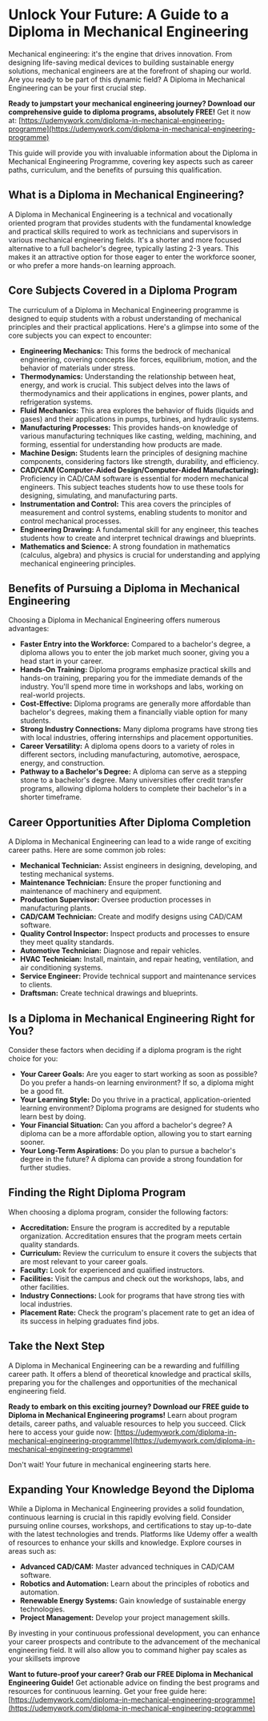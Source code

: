 # Unlock Your Future: A Guide to a Diploma in Mechanical Engineering

Mechanical engineering: it's the engine that drives innovation. From designing life-saving medical devices to building sustainable energy solutions, mechanical engineers are at the forefront of shaping our world. Are you ready to be part of this dynamic field? A Diploma in Mechanical Engineering can be your first crucial step.

**Ready to jumpstart your mechanical engineering journey? Download our comprehensive guide to diploma programs, absolutely FREE!** Get it now at: [https://udemywork.com/diploma-in-mechanical-engineering-programme](https://udemywork.com/diploma-in-mechanical-engineering-programme)

This guide will provide you with invaluable information about the Diploma in Mechanical Engineering Programme, covering key aspects such as career paths, curriculum, and the benefits of pursuing this qualification.

## What is a Diploma in Mechanical Engineering?

A Diploma in Mechanical Engineering is a technical and vocationally oriented program that provides students with the fundamental knowledge and practical skills required to work as technicians and supervisors in various mechanical engineering fields. It's a shorter and more focused alternative to a full bachelor's degree, typically lasting 2-3 years. This makes it an attractive option for those eager to enter the workforce sooner, or who prefer a more hands-on learning approach.

## Core Subjects Covered in a Diploma Program

The curriculum of a Diploma in Mechanical Engineering programme is designed to equip students with a robust understanding of mechanical principles and their practical applications. Here's a glimpse into some of the core subjects you can expect to encounter:

*   **Engineering Mechanics:** This forms the bedrock of mechanical engineering, covering concepts like forces, equilibrium, motion, and the behavior of materials under stress.
*   **Thermodynamics:** Understanding the relationship between heat, energy, and work is crucial. This subject delves into the laws of thermodynamics and their applications in engines, power plants, and refrigeration systems.
*   **Fluid Mechanics:** This area explores the behavior of fluids (liquids and gases) and their applications in pumps, turbines, and hydraulic systems.
*   **Manufacturing Processes:** This provides hands-on knowledge of various manufacturing techniques like casting, welding, machining, and forming, essential for understanding how products are made.
*   **Machine Design:** Students learn the principles of designing machine components, considering factors like strength, durability, and efficiency.
*   **CAD/CAM (Computer-Aided Design/Computer-Aided Manufacturing):** Proficiency in CAD/CAM software is essential for modern mechanical engineers. This subject teaches students how to use these tools for designing, simulating, and manufacturing parts.
*   **Instrumentation and Control:** This area covers the principles of measurement and control systems, enabling students to monitor and control mechanical processes.
*   **Engineering Drawing:** A fundamental skill for any engineer, this teaches students how to create and interpret technical drawings and blueprints.
*   **Mathematics and Science:** A strong foundation in mathematics (calculus, algebra) and physics is crucial for understanding and applying mechanical engineering principles.

## Benefits of Pursuing a Diploma in Mechanical Engineering

Choosing a Diploma in Mechanical Engineering offers numerous advantages:

*   **Faster Entry into the Workforce:** Compared to a bachelor's degree, a diploma allows you to enter the job market much sooner, giving you a head start in your career.
*   **Hands-On Training:** Diploma programs emphasize practical skills and hands-on training, preparing you for the immediate demands of the industry. You'll spend more time in workshops and labs, working on real-world projects.
*   **Cost-Effective:** Diploma programs are generally more affordable than bachelor's degrees, making them a financially viable option for many students.
*   **Strong Industry Connections:** Many diploma programs have strong ties with local industries, offering internships and placement opportunities.
*   **Career Versatility:** A diploma opens doors to a variety of roles in different sectors, including manufacturing, automotive, aerospace, energy, and construction.
*   **Pathway to a Bachelor's Degree:** A diploma can serve as a stepping stone to a bachelor's degree. Many universities offer credit transfer programs, allowing diploma holders to complete their bachelor's in a shorter timeframe.

## Career Opportunities After Diploma Completion

A Diploma in Mechanical Engineering can lead to a wide range of exciting career paths. Here are some common job roles:

*   **Mechanical Technician:** Assist engineers in designing, developing, and testing mechanical systems.
*   **Maintenance Technician:** Ensure the proper functioning and maintenance of machinery and equipment.
*   **Production Supervisor:** Oversee production processes in manufacturing plants.
*   **CAD/CAM Technician:** Create and modify designs using CAD/CAM software.
*   **Quality Control Inspector:** Inspect products and processes to ensure they meet quality standards.
*   **Automotive Technician:** Diagnose and repair vehicles.
*   **HVAC Technician:** Install, maintain, and repair heating, ventilation, and air conditioning systems.
*   **Service Engineer:** Provide technical support and maintenance services to clients.
*   **Draftsman:** Create technical drawings and blueprints.

## Is a Diploma in Mechanical Engineering Right for You?

Consider these factors when deciding if a diploma program is the right choice for you:

*   **Your Career Goals:** Are you eager to start working as soon as possible? Do you prefer a hands-on learning environment? If so, a diploma might be a good fit.
*   **Your Learning Style:** Do you thrive in a practical, application-oriented learning environment? Diploma programs are designed for students who learn best by doing.
*   **Your Financial Situation:** Can you afford a bachelor's degree? A diploma can be a more affordable option, allowing you to start earning sooner.
*   **Your Long-Term Aspirations:** Do you plan to pursue a bachelor's degree in the future? A diploma can provide a strong foundation for further studies.

## Finding the Right Diploma Program

When choosing a diploma program, consider the following factors:

*   **Accreditation:** Ensure the program is accredited by a reputable organization. Accreditation ensures that the program meets certain quality standards.
*   **Curriculum:** Review the curriculum to ensure it covers the subjects that are most relevant to your career goals.
*   **Faculty:** Look for experienced and qualified instructors.
*   **Facilities:** Visit the campus and check out the workshops, labs, and other facilities.
*   **Industry Connections:** Look for programs that have strong ties with local industries.
*   **Placement Rate:** Check the program's placement rate to get an idea of its success in helping graduates find jobs.

## Take the Next Step

A Diploma in Mechanical Engineering can be a rewarding and fulfilling career path. It offers a blend of theoretical knowledge and practical skills, preparing you for the challenges and opportunities of the mechanical engineering field.

**Ready to embark on this exciting journey? Download our FREE guide to Diploma in Mechanical Engineering programs!** Learn about program details, career paths, and valuable resources to help you succeed. Click here to access your guide now: [https://udemywork.com/diploma-in-mechanical-engineering-programme](https://udemywork.com/diploma-in-mechanical-engineering-programme)

Don't wait! Your future in mechanical engineering starts here.

## Expanding Your Knowledge Beyond the Diploma

While a Diploma in Mechanical Engineering provides a solid foundation, continuous learning is crucial in this rapidly evolving field. Consider pursuing online courses, workshops, and certifications to stay up-to-date with the latest technologies and trends. Platforms like Udemy offer a wealth of resources to enhance your skills and knowledge. Explore courses in areas such as:

*   **Advanced CAD/CAM:** Master advanced techniques in CAD/CAM software.
*   **Robotics and Automation:** Learn about the principles of robotics and automation.
*   **Renewable Energy Systems:** Gain knowledge of sustainable energy technologies.
*   **Project Management:** Develop your project management skills.

By investing in your continuous professional development, you can enhance your career prospects and contribute to the advancement of the mechanical engineering field. It will also allow you to command higher pay scales as your skillsets improve

**Want to future-proof your career? Grab our FREE Diploma in Mechanical Engineering Guide!** Get actionable advice on finding the best programs and resources for continuous learning. Get your free guide here: [https://udemywork.com/diploma-in-mechanical-engineering-programme](https://udemywork.com/diploma-in-mechanical-engineering-programme)

